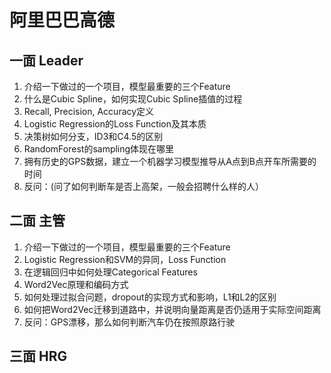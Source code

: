# 阿里巴巴高德
## 一面 Leader
1. 介绍一下做过的一个项目，模型最重要的三个Feature
2. 什么是Cubic Spline，如何实现Cubic Spline插值的过程
3. Recall, Precision, Accuracy定义
4. Logistic Regression的Loss Function及其本质
5. 决策树如何分支，ID3和C4.5的区别
6. RandomForest的sampling体现在哪里
7. 拥有历史的GPS数据，建立一个机器学习模型推导从A点到B点开车所需要的时间
8. 反问：(问了如何判断车是否上高架，一般会招聘什么样的人）

## 二面 主管 
1. 介绍一下做过的一个项目，模型最重要的三个Feature
2. Logistic Regression和SVM的异同，Loss Function
3. 在逻辑回归中如何处理Categorical Features
4. Word2Vec原理和编码方式
5. 如何处理过拟合问题，dropout的实现方式和影响，L1和L2的区别
6. 如何把Word2Vec迁移到道路中，并说明向量距离是否仍适用于实际空间距离
7. 反问：GPS漂移，那么如何判断汽车仍在按照原路行驶

## 三面 HRG 

